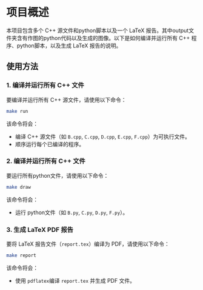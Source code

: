 
# 项目概述

本项目包含多个 C++ 源文件和python脚本以及一个 LaTeX 报告。其中output文件夹含有作图的python代码以及生成的图像。以下是如何编译并运行所有 C++ 程序、python脚本，以及生成 LaTeX 报告的说明。

## 使用方法

### 1. 编译并运行所有 C++ 文件
要编译并运行所有 C++ 源文件，请使用以下命令：

```bash
make run
```

该命令将会：
- 编译 C++ 源文件（如 `B.cpp`, `C.cpp`, `D.cpp`, `E.cpp`, `F.cpp`）为可执行文件。
- 顺序运行每个已编译的程序。


### 2. 编译并运行所有 C++ 文件
要运行所有python文件，请使用以下命令：

```bash
make draw
```

该命令将会：
- 运行 python文件（如 `B.py`, `C.py`, `D.py`,  `F.py`）。


### 3. 生成 LaTeX PDF 报告
要将 LaTeX 报告文件（`report.tex`）编译为 PDF，请使用以下命令：

```bash
make report
```

该命令将会：
- 使用 `pdflatex`编译 `report.tex` 并生成 PDF 文件。